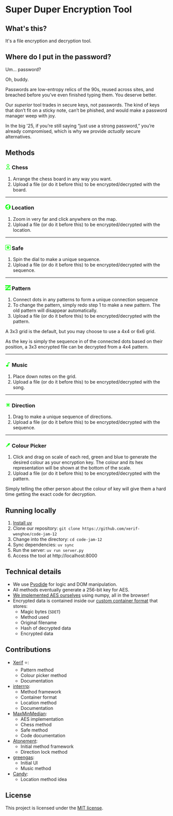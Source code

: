 # Super Duper Encryption Tool

## What's this?

It's a file encryption and decryption tool.

## Where do I put in the password?

Um... password?

Oh, buddy.

Passwords are low-entropy relics of the 90s, reused across sites, and breached before you’ve even finished typing them. You deserve better.

Our _superior_ tool trades in secure keys, not passwords. The kind of keys that don’t fit on a sticky note, can’t be phished, and would make a password manager weep with joy.

In the big '25, if you’re still saying “just use a strong password,” you’re already compromised, which is why we provide _actually_ secure alternatives.

## Methods

### <img src="static/methods/chess/img.png" /> Chess

1. Arrange the chess board in any way you want.
2. Upload a file (or do it before this) to be encrypted/decrypted with the board.

---

### <img src="static/methods/location/img.png" /> Location

1. Zoom in very far and click anywhere on the map.
2. Upload a file (or do it before this) to be encrypted/decrypted with the location.

---

### <img src="static/methods/safe/img.png" /> Safe

1. Spin the dial to make a unique sequence.
2. Upload a file (or do it before this) to be encrypted/decrypted with the sequence.

---

### <img src="static/methods/pattern_lock/img.png" /> Pattern

1. Connect dots in any patterns to form a unique connection sequence
2. To change the pattern, simply redo step 1 to make a new pattern. The old pattern will disappear automatically.
3. Upload a file (or do it before this) to be encrypted/decrypted with the pattern.

A 3x3 grid is the default, but you may choose to use a 4x4 or 6x6 grid.

As the key is simply the sequence in of the connected dots based on their position, a 3x3 encrypted file can be decrypted from a 4x4 pattern.

---

### <img src="static/methods/music/img.png" /> Music

1. Place down notes on the grid.
2. Upload a file (or do it before this) to be encrypted/decrypted with the song.

---

### <img src="static/methods/direction/img.png" width="16" /> Direction

1. Drag to make a unique sequence of directions.
2. Upload a file (or do it before this) to be encrypted/decrypted with the sequence.

---

### <img src="static/methods/colour_picker/img.png" /> Colour Picker

1. Click and drag on scale of each red, green and blue to generate the desired colour as your encryption key. The colour and its hex representation will be shown at the bottom of the scale.
2. Upload a file (or do it before this) to be encrypted/decrypted with the pattern.

Simply telling the other person about the colour of key will give them a hard time getting the exact code for decryption.

## Running locally

1. [Install uv](https://docs.astral.sh/uv/getting-started/installation/)
2. Clone our repository: `git clone https://github.com/xerif-wenghoe/code-jam-12`
3. Change into the directory: `cd code-jam-12`
4. Sync dependencies: `uv sync`
5. Run the server: `uv run server.py`
6. Access the tool at http://localhost:8000

## Technical details

- We use [Pyodide](https://pyodide.org/) for logic and DOM manipulation.
- All methods eventually generate a 256-bit key for AES.
- [We implemented AES ourselves](cj12/aes.py) using numpy, all in the browser!
- Encrypted data is contained inside our [custom container format](cj12/container.py) that stores:
  - Magic bytes (`SDET`)
  - Method used
  - Original filename
  - Hash of decrypted data
  - Encrypted data

## Contributions

- [Xerif](https://github.com/xerif-wenghoe) ⭐:
  - Pattern method
  - Colour picker method
  - Documentation
- [interrrp](https://github.com/interrrp):
  - Method framework
  - Container format
  - Location method
  - Documentation
- [MaxMinMedian](https://github.com/max-min-median):
  - AES implementation
  - Chess method
  - Safe method
  - Code documentation
- [Atonement](https://github.com/cin-lawrence):
  - Initial method framework
  - Direction lock method
- [greengas](https://github.com/greengas):
  - Initial UI
  - Music method
- [Candy](https://discord.com/users/1329407643365802025):
  - Location method idea

## License

This project is licensed under the [MIT license](LICENSE).
